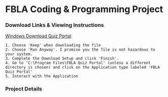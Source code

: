 # FBLA Coding & Programming Project
### Download Links & Viewing Instructions
[Windows Download Quiz Portal](https://srv-store2.gofile.io/download/2PRku7/FBLA_Quiz_Portal.msi)

```
1. Choose 'Keep' when downloading the file
2. Choose 'Run Anyway'. I promise you the file is not hazardous to your system.
3. Complete the Download Setup and click 'Finish'.
4. Go to 'C:\Program Files\FBLA Quiz Portal' (unless a different directory is chosen) and click on the Application type labeled 'FBLA Quiz Portal'
5. Interact with the Application
```

### Project Details

